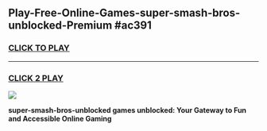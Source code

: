 
## Play-Free-Online-Games-super-smash-bros-unblocked-Premium #ac391
<h3>
<a href="https://premium.freeplayer.one?title=super-smash-bros-unblocked&ref=8M">CLICK TO PLAY</a></h3>
<hr>

<h3>
<a href="https://premium.freeplayer.one?title=super-smash-bros-unblocked&ref=8M">CLICK 2 PLAY</a>
  
</h3>

<a href="https://premium.freeplayer.one?title=super-smash-bros-unblocked&ref=8M"><img src="https://clearcache.store/games.png"></a>


**super-smash-bros-unblocked games unblocked: Your Gateway to Fun and Accessible Online Gaming**

